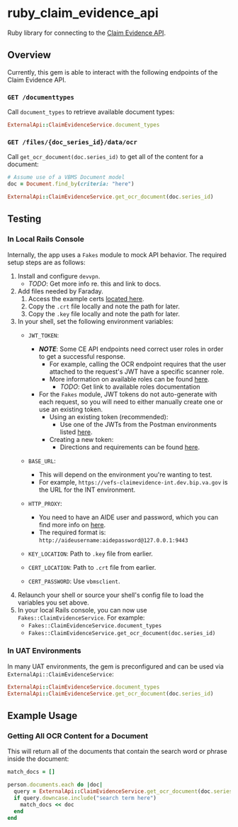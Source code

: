 # ruby_claim_evidence_api
Ruby library for connecting to the [Claim Evidence API](https://github.com/department-of-veterans-affairs/bip-vefs-claimevidence/).

## Overview
Currently, this gem is able to interact with the following endpoints of the Claim Evidence API.

### `GET /documenttypes`
Call `document_types` to retrieve available document types:

```ruby
ExternalApi::ClaimEvidenceService.document_types
```

### `GET /files/{doc_series_id}/data/ocr`
Call `get_ocr_document(doc.series_id)` to get all of the content for a document:

```ruby
# Assume use of a VBMS Document model
doc = Document.find_by(criteria: "here")

ExternalApi::ClaimEvidenceService.get_ocr_document(doc.series_id)
```

## Testing

### In Local Rails Console
Internally, the app uses a `Fakes` module to mock API behavior. The required setup steps are as follows:

1. Install and configure `devvpn`.
    - _TODO_: Get more info re. this and link to docs.
1. Add files needed by Faraday.
    1. Access the example certs [located here](https://github.com/department-of-veterans-affairs/bip-vefs-claimevidence/tree/development/Postman%20Suites/client%20certs).
    1. Copy the `.crt` file locally and note the path for later.
    1. Copy the `.key` file locally and note the path for later.
1. In your shell, set the following environment variables:
    - `JWT_TOKEN`:
        - **_NOTE_**: Some CE API endpoints need correct user roles in order to get a successful response.
            - For example, calling the OCR endpoint requires that the user attached to the request's JWT have a specific scanner role.
            - More information on available roles can be found [here](http://example.com).
                -  _TODO_: Get link to available roles documentation
        - For the `Fakes` module, JWT tokens do not auto-generate with each request, so you will need to either manually create one or use an existing token.
            - Using an existing token (recommended):
                - Use one of the JWTs from the Postman environments listed [here](https://github.com/department-of-veterans-affairs/bip-vefs-claimevidence/tree/development/Postman%20Suites).
            - Creating a new token:
                - Directions and requirements can be found [here](https://github.com/department-of-veterans-affairs/bip-vefs-claimevidence/wiki/JWT-Authorization).

    - `BASE_URL`:
        - This will depend on the environment you're wanting to test.
        - For example, `https://vefs-claimevidence-int.dev.bip.va.gov` is the URL for the INT environment.
    - `HTTP_PROXY`:
        - You need to have an AIDE user and password, which you can find more info on [here](https://github.com/department-of-veterans-affairs/bip-developer-guides/wiki/How-to-update-your-AIDE-password-(MacOS)).
        - The required format is: `http://aideusername:aidepassword@127.0.0.1:9443`
    - `KEY_LOCATION`: Path to `.key` file from earlier.
    - `CERT_LOCATION`: Path to `.crt` file from earlier.
    - `CERT_PASSWORD`: Use `vbmsclient`.
1. Relaunch your shell or source your shell's config file to load the variables you set above.
1. In your local Rails console, you can now use `Fakes::ClaimEvidenceService`. For example:
    - `Fakes::ClaimEvidenceService.document_types`
    - `Fakes::ClaimEvidenceService.get_ocr_document(doc.series_id)`

### In UAT Environments
In many UAT environments, the gem is preconfigured and can be used via `ExternalApi::ClaimEvidenceService`:

```ruby
ExternalApi::ClaimEvidenceService.document_types
ExternalApi::ClaimEvidenceService.get_ocr_document(doc.series_id)
```

## Example Usage

### Getting All OCR Content for a Document
This will return all of the documents that contain the search word or phrase inside the document:

```ruby
match_docs = []

person.documents.each do |doc|
  query = ExternalApi::ClaimEvidenceService.get_ocr_document(doc.series_id)
  if query.downcase.include("search term here")
    match_docs << doc
  end
end
```
